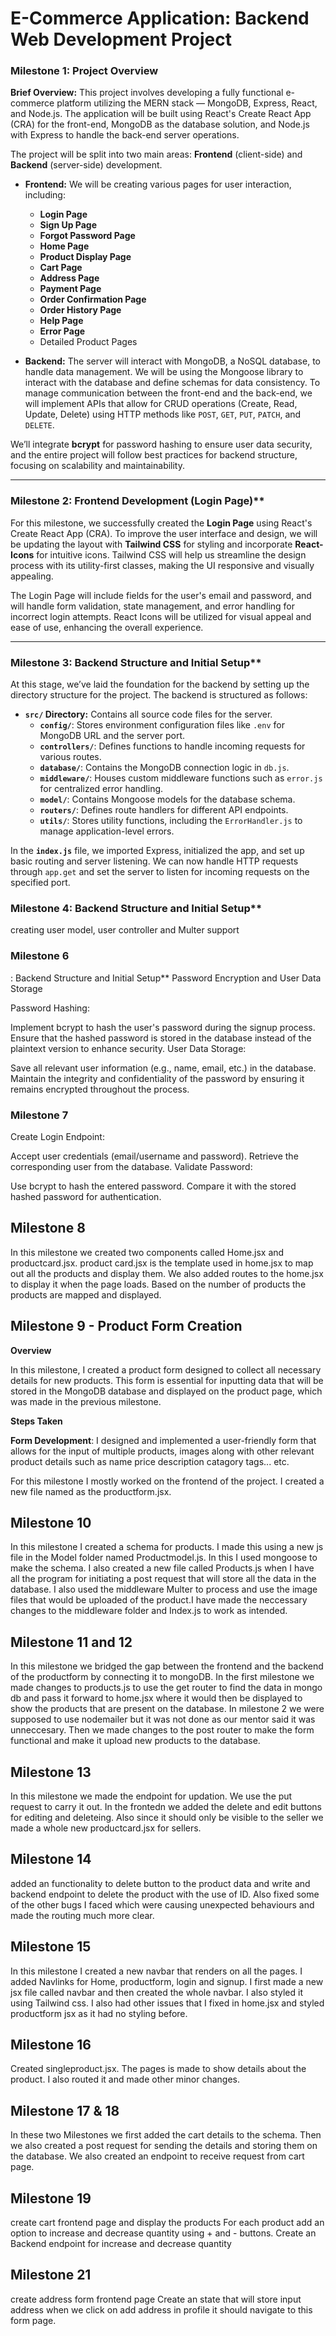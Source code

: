 # E-Commerce Application: Backend Web Development Project

### **Milestone 1: Project Overview**

**Brief Overview:**
This project involves developing a fully functional e-commerce platform utilizing the MERN stack — MongoDB, Express, React, and Node.js. The application will be built using React's Create React App (CRA) for the front-end, MongoDB as the database solution, and Node.js with Express to handle the back-end server operations.

The project will be split into two main areas: **Frontend** (client-side) and **Backend** (server-side) development. 

- **Frontend:** We will be creating various pages for user interaction, including:
  - **Login Page**
  - **Sign Up Page**
  - **Forgot Password Page**
  - **Home Page**
  - **Product Display Page**
  - **Cart Page**
  - **Address Page**
  - **Payment Page**
  - **Order Confirmation Page**
  - **Order History Page**
  - **Help Page**
  - **Error Page**
  - Detailed Product Pages

- **Backend:** The server will interact with MongoDB, a NoSQL database, to handle data management. We will be using the Mongoose library to interact with the database and define schemas for data consistency. To manage communication between the front-end and the back-end, we will implement APIs that allow for CRUD operations (Create, Read, Update, Delete) using HTTP methods like `POST`, `GET`, `PUT`, `PATCH`, and `DELETE`.

We’ll integrate **bcrypt** for password hashing to ensure user data security, and the entire project will follow best practices for backend structure, focusing on scalability and maintainability.

---

### Milestone 2: Frontend Development (Login Page)**

For this milestone, we successfully created the **Login Page** using React's Create React App (CRA). To improve the user interface and design, we will be updating the layout with **Tailwind CSS** for styling and incorporate **React-Icons** for intuitive icons. Tailwind CSS will help us streamline the design process with its utility-first classes, making the UI responsive and visually appealing.

The Login Page will include fields for the user's email and password, and will handle form validation, state management, and error handling for incorrect login attempts. React Icons will be utilized for visual appeal and ease of use, enhancing the overall experience.

---

### Milestone 3: Backend Structure and Initial Setup**

At this stage, we’ve laid the foundation for the backend by setting up the directory structure for the project. The backend is structured as follows:

- **`src/` Directory:** Contains all source code files for the server.
  - **`config/`**: Stores environment configuration files like `.env` for MongoDB URL and the server port.
  - **`controllers/`**: Defines functions to handle incoming requests for various routes.
  - **`database/`**: Contains the MongoDB connection logic in `db.js`.
  - **`middleware/`**: Houses custom middleware functions such as `error.js` for centralized error handling.
  - **`model/`**: Contains Mongoose models for the database schema.
  - **`routers/`**: Defines route handlers for different API endpoints.
  - **`utils/`**: Stores utility functions, including the `ErrorHandler.js` to manage application-level errors.

In the **`index.js`** file, we imported Express, initialized the app, and set up basic routing and server listening. We can now handle HTTP requests through `app.get` and set the server to listen for incoming requests on the specified port.

### Milestone 4: Backend Structure and Initial Setup**
creating user model, user controller and Multer support

### Milestone 6
: Backend Structure and Initial Setup**
Password Encryption and User Data Storage

Password Hashing:

Implement bcrypt to hash the user's password during the signup process.
Ensure that the hashed password is stored in the database instead of the plaintext version to enhance security.
User Data Storage:

Save all relevant user information (e.g., name, email, etc.) in the database.
Maintain the integrity and confidentiality of the password by ensuring it remains encrypted throughout the process.

### Milestone 7
Create Login Endpoint:

Accept user credentials (email/username and password).
Retrieve the corresponding user from the database.
Validate Password:

Use bcrypt to hash the entered password.
Compare it with the stored hashed password for authentication.

## Milestone 8
In this milestone we created two components called Home.jsx and productcard.jsx. product card.jsx is the template used in home.jsx to map out all the products and display them. We also added routes to the home.jsx to display it when the page loads. Based on the number of products the products are mapped and displayed.

## Milestone 9 - Product Form Creation

**Overview**

In this milestone, I created a product form designed to collect all necessary details for new products. This form is essential for inputting data that will be stored in the MongoDB database and displayed on the product page, which was made in the previous milestone.

**Steps Taken**

**Form Development**: I designed and implemented a user-friendly form that allows for the input of multiple products, images along with other relevant product details such as name price description catagory tags... etc.

For this milestone I mostly worked on the frontend of the project. I created a new file named as the productform.jsx.

## Milestone 10

In this milestone I created a schema for products. I made this using a new js file in the Model folder named Productmodel.js. In this I used mongoose to make the schema. I also created a new file called Products.js when I have all the program for initiating a post request that will store all the data in the database. I also used the middleware Multer to process and use the image files that would be uploaded of the product.I have made the neccessary changes to the middleware folder and Index.js to work as intended.

## Milestone 11 and 12

In this milestone we bridged the gap between the frontend and the backend of the productform by connecting it to mongoDB. In the first milestone we made changes to products.js to use the get router to find the data in mongo db and pass it forward to home.jsx where it would then be displayed to show the products that are present on the database. In milestone 2 we were supposed to use nodemailer but it was not done as our mentor said it was unneccesary. Then we made changes to the post router to make the form functional and make it upload new products to the database.

## Milestone 13
In this milestone we made the endpoint for updation. We use the put request to carry it out. In the frontedn we added the delete and edit buttons for editing and deleteing. Also since it should only be visible to the seller we made a whole new productcard.jsx for sellers.

## Milestone 14
added an functionality to delete button to the product data and write and backend endpoint to delete the product with the use of ID. Also fixed some of the other bugs I faced which were causing unexpected behaviours and made the routing much more clear.

## Milestone 15
In this milestone I created a new navbar that renders on all the pages. I added Navlinks for Home, productform, login and signup. I first made a new jsx file called navbar and then created the whole navbar. I also styled it using Tailwind css. I also had other issues that I fixed in home.jsx and styled productform jsx as it had no styling before.

## Milestone 16
Created singleproduct.jsx. The pages is made to show details about the product. I also routed it and made other minor changes.

## Milestone 17 & 18
In these two Milestones we first added the cart details to the schema. Then we also created a post request for sending the details and storing them on the database. We also created an endpoint to receive request from cart page.

## Milestone 19
create cart frontend page and display the products
For each product add an option to increase and decrease quantity using + and - buttons.
Create an Backend endpoint for increase and decrease quantity

## Milestone 21
create address form frontend page
Create an state that will store input address
when we click on add address in profile it should navigate to this form page.
